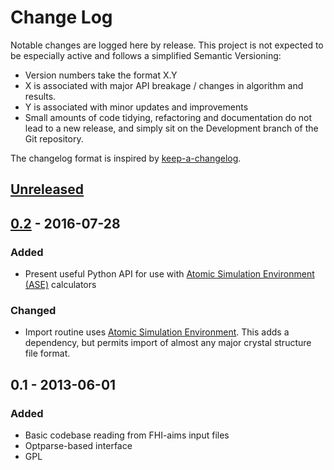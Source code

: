 # Change Log

Notable changes are logged here by release. This project is not
expected to be especially active and follows a simplified Semantic Versioning:

- Version numbers take the format X.Y
- X is associated with major API breakage / changes in algorithm and results.
- Y is associated with minor updates and improvements
- Small amounts of code tidying, refactoring and documentation do not
  lead to a new release, and simply sit on the Development branch of
  the Git repository.

The changelog format is inspired by [keep-a-changelog](https://github.com/olivierlacan/keep-a-changelog).

## [Unreleased]


## [0.2] - 2016-07-28

### Added
- Present useful Python API for use with [Atomic Simulation Environment (ASE)](https://wiki.fysik.dtu.dk/ase/) calculators

### Changed
- Import routine uses [Atomic Simulation Environment](https://wiki.fysik.dtu.dk/ase/). This adds a
  dependency, but permits import of almost any major crystal structure
  file format.

## 0.1 - 2013-06-01

### Added
- Basic codebase reading from FHI-aims input files
- Optparse-based interface
- GPL

[Unreleased]: http://github.com/wmd-group/kgrid/compare/v0.2...HEAD
[0.2]: http://github.com/wmd-group/kgrid/compare/v0.1...v0.2
